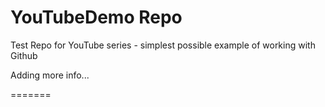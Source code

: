 
YouTubeDemo Repo
===========

Test Repo for YouTube series - simplest possible example of working with Github

Adding more info...

=======

